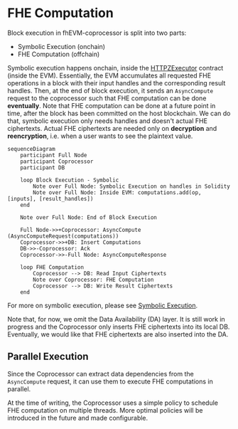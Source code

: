 # FHE Computation

Block execution in fhEVM-coprocessor is split into two parts:

- Symbolic Execution (onchain)
- FHE Computation (offchain)

Symbolic execution happens onchain, inside the [HTTPZExecutor](../../../../contracts/contracts/HTTPZExecutor.sol) contract (inside the EVM). Essentially, the EVM accumulates all requested FHE operations in a block with their input handles and the corresponding result handles. Then, at the end of block execution, it sends an `AsyncCompute` request to the coprocessor such that FHE computation can be done **eventually**. Note that FHE computation can be done at a future point in time, after the block has been committed on the host blockchain. We can do that, symbolic execution only needs handles and doesn't actual FHE ciphertexts. Actual FHE ciphertexts are needed only on **decryption** and **reencryption**, i.e. when a user wants to see the plaintext value.

```mermaid
sequenceDiagram
    participant Full Node
    participant Coprocessor
    participant DB

    loop Block Execution - Symbolic
        Note over Full Node: Symbolic Execution on handles in Solidity
        Note over Full Node: Inside EVM: computations.add(op, [inputs], [result_handles])
    end

    Note over Full Node: End of Block Execution

    Full Node->>+Coprocessor: AsyncCompute (AsyncComputeRequest(computations))
    Coprocessor->>+DB: Insert Computations
    DB->>-Coprocessor: Ack
    Coprocessor->>-Full Node: AsyncComputeResponse

    loop FHE Computation
        Coprocessor --> DB: Read Input Ciphertexts
        Note over Coprocessor: FHE Computation
        Coprocessor --> DB: Write Result Ciphertexts
    end
```

For more on symbolic execution, please see [Symbolic Execution](../symbolic_execution.md).

Note that, for now, we omit the Data Availability (DA) layer. It is still work in progress and the Coprocessor only inserts FHE ciphertexts into its local DB. Eventually, we would like that FHE ciphertexts are also inserted into the DA.

## Parallel Execution

Since the Coprocessor can extract data dependencies from the `AsyncCompute` request, it can use them to execute FHE computations in parallel.

At the time of writing, the Coprocessor uses a simple policy to schedule FHE computation on multiple threads. More optimal policies will be introduced in the future and made configurable.
